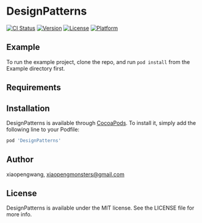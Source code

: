 # DesignPatterns

[![CI Status](https://img.shields.io/travis/xiaopengwang/DesignPatterns.svg?style=flat)](https://travis-ci.org/xiaopengwang/DesignPatterns)
[![Version](https://img.shields.io/cocoapods/v/DesignPatterns.svg?style=flat)](https://cocoapods.org/pods/DesignPatterns)
[![License](https://img.shields.io/cocoapods/l/DesignPatterns.svg?style=flat)](https://cocoapods.org/pods/DesignPatterns)
[![Platform](https://img.shields.io/cocoapods/p/DesignPatterns.svg?style=flat)](https://cocoapods.org/pods/DesignPatterns)

## Example

To run the example project, clone the repo, and run `pod install` from the Example directory first.

## Requirements

## Installation

DesignPatterns is available through [CocoaPods](https://cocoapods.org). To install
it, simply add the following line to your Podfile:

```ruby
pod 'DesignPatterns'
```

## Author

xiaopengwang, xiaopengmonsters@gmail.com

## License

DesignPatterns is available under the MIT license. See the LICENSE file for more info.
